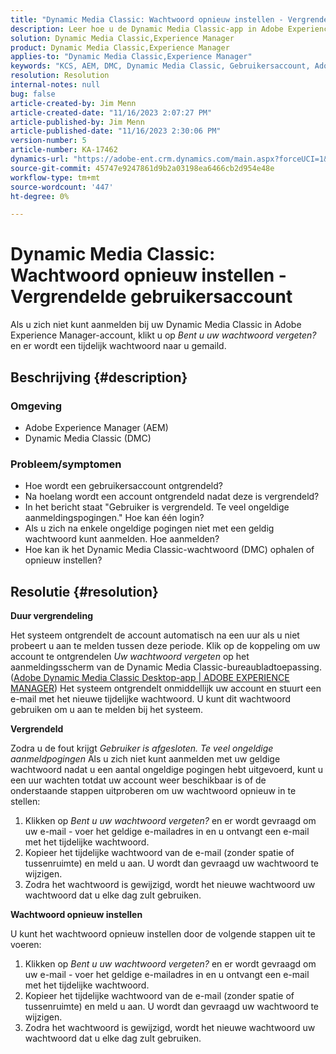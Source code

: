 ```yaml
---
title: "Dynamic Media Classic: Wachtwoord opnieuw instellen - Vergrendeld gebruikersaccount"
description: Leer hoe u de Dynamic Media Classic-app in Adobe Experience Manager kunt oplossen in gevallen waarin u zich niet kunt aanmelden, een vergrendelde gebruikersaccount hebt en een wachtwoord opnieuw moet instellen.
solution: Dynamic Media Classic,Experience Manager
product: Dynamic Media Classic,Experience Manager
applies-to: "Dynamic Media Classic,Experience Manager"
keywords: "KCS, AEM, DMC, Dynamic Media Classic, Gebruikersaccount, Adobe Experience Manager, Problemen oplossen, tijdelijk wachtwoord, vergrendeld"
resolution: Resolution
internal-notes: null
bug: false
article-created-by: Jim Menn
article-created-date: "11/16/2023 2:07:27 PM"
article-published-by: Jim Menn
article-published-date: "11/16/2023 2:30:06 PM"
version-number: 5
article-number: KA-17462
dynamics-url: "https://adobe-ent.crm.dynamics.com/main.aspx?forceUCI=1&pagetype=entityrecord&etn=knowledgearticle&id=813f0873-8984-ee11-8179-6045bd006268"
source-git-commit: 45747e9247861d9b2a03198ea6466cb2d954e48e
workflow-type: tm+mt
source-wordcount: '447'
ht-degree: 0%

---
```


# Dynamic Media Classic: Wachtwoord opnieuw instellen - Vergrendelde gebruikersaccount


Als u zich niet kunt aanmelden bij uw Dynamic Media Classic in Adobe Experience Manager-account, klikt u op *Bent u uw wachtwoord vergeten?* en er wordt een tijdelijk wachtwoord naar u gemaild.

## Beschrijving {#description}


### <b>Omgeving</b>

- Adobe Experience Manager (AEM)
- Dynamic Media Classic (DMC)




### <b>Probleem/symptomen</b>

- Hoe wordt een gebruikersaccount ontgrendeld?
- Na hoelang wordt een account ontgrendeld nadat deze is vergrendeld?
- In het bericht staat &quot;Gebruiker is vergrendeld. Te veel ongeldige aanmeldingspogingen.&quot; Hoe kan één login?
- Als u zich na enkele ongeldige pogingen niet met een geldig wachtwoord kunt aanmelden. Hoe aanmelden?
- Hoe kan ik het Dynamic Media Classic-wachtwoord (DMC) ophalen of opnieuw instellen?



## Resolutie {#resolution}


<b>Duur vergrendeling</b>

Het systeem ontgrendelt de account automatisch na een uur als u niet probeert u aan te melden tussen deze periode. Klik op de koppeling om uw account te ontgrendelen *Uw wachtwoord vergeten* op het aanmeldingsscherm van de Dynamic Media Classic-bureaubladtoepassing. ([Adobe Dynamic Media Classic Desktop-app | ADOBE EXPERIENCE MANAGER](https://experienceleague.adobe.com/docs/dynamic-media-classic/using/new-ui-2020.html?lang=en)) Het systeem ontgrendelt onmiddellijk uw account en stuurt een e-mail met het nieuwe tijdelijke wachtwoord. U kunt dit wachtwoord gebruiken om u aan te melden bij het systeem.



<b>Vergrendeld</b>

Zodra u de fout krijgt *Gebruiker is afgesloten. Te veel ongeldige aanmeldpogingen* Als u zich niet kunt aanmelden met uw geldige wachtwoord nadat u een aantal ongeldige pogingen hebt uitgevoerd, kunt u een uur wachten totdat uw account weer beschikbaar is of de onderstaande stappen uitproberen om uw wachtwoord opnieuw in te stellen:

1. Klikken op *Bent u uw wachtwoord vergeten?* en er wordt gevraagd om uw e-mail - voer het geldige e-mailadres in en u ontvangt een e-mail met het tijdelijke wachtwoord.
2. Kopieer het tijdelijke wachtwoord van de e-mail (zonder spatie of tussenruimte) en meld u aan. U wordt dan gevraagd uw wachtwoord te wijzigen.
3. Zodra het wachtwoord is gewijzigd, wordt het nieuwe wachtwoord uw wachtwoord dat u elke dag zult gebruiken.


<b>Wachtwoord opnieuw instellen</b>

U kunt het wachtwoord opnieuw instellen door de volgende stappen uit te voeren:

1. Klikken op *Bent u uw wachtwoord vergeten?* en er wordt gevraagd om uw e-mail - voer het geldige e-mailadres in en u ontvangt een e-mail met het tijdelijke wachtwoord.
2. Kopieer het tijdelijke wachtwoord van de e-mail (zonder spatie of tussenruimte) en meld u aan. U wordt dan gevraagd uw wachtwoord te wijzigen.
3. Zodra het wachtwoord is gewijzigd, wordt het nieuwe wachtwoord uw wachtwoord dat u elke dag zult gebruiken.

